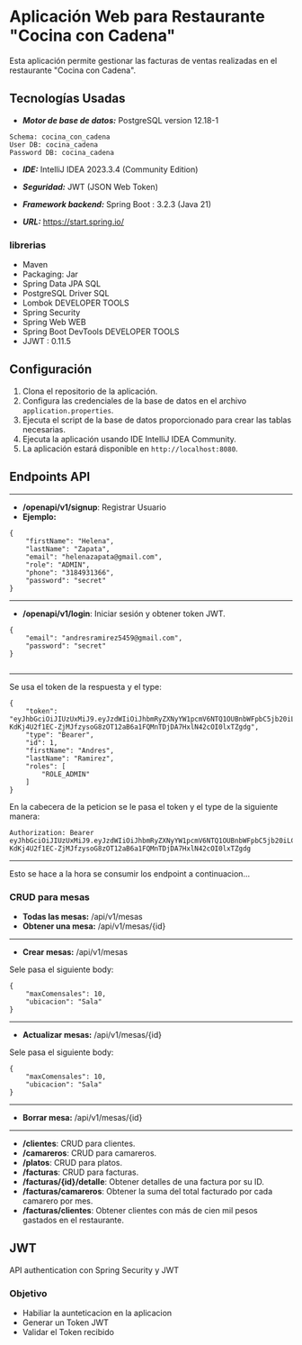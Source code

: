 # Aplicación Web para Restaurante "Cocina con Cadena"

Esta aplicación permite gestionar las facturas de ventas realizadas en el restaurante "Cocina con Cadena".


## Tecnologías Usadas

- ***Motor de base de datos:*** PostgreSQL version 12.18-1
```- ***Nombre DB:*** cocina_cadena
Schema: cocina_con_cadena
User DB: cocina_cadena
Password DB: cocina_cadena
````
- ***IDE:*** IntelliJ IDEA 2023.3.4 (Community Edition)
- ***Seguridad:*** JWT (JSON Web Token)
- ***Framework backend:*** Spring Boot : 3.2.3 (Java 21)

- ***URL:*** https://start.spring.io/

### librerias

- Maven
- Packaging: Jar
- Spring Data JPA SQL
- PostgreSQL Driver SQL
- Lombok DEVELOPER TOOLS
- Spring Security
- Spring Web WEB
- Spring Boot DevTools DEVELOPER TOOLS
- JJWT : 0.11.5

## Configuración

1. Clona el repositorio de la aplicación.
2. Configura las credenciales de la base de datos en el archivo `application.properties`.
3. Ejecuta el script de la base de datos proporcionado para crear las tablas necesarias.
4. Ejecuta la aplicación usando IDE IntelliJ IDEA Community.
5. La aplicación estará disponible en `http://localhost:8080`.

## Endpoints API
___
- **/openapi/v1/signup**: Registrar Usuario
- **Ejemplo:**
```
{
    "firstName": "Helena",
    "lastName": "Zapata",
    "email": "helenazapata@gmail.com",
    "role": "ADMIN",
    "phone": "3184931366",
    "password": "secret"
}
```
___
- **/openapi/v1/login**: Iniciar sesión y obtener token JWT.
```
{
    "email": "andresramirez5459@gmail.com",
    "password": "secret"
}


```
---
Se usa el token de la respuesta y el type:

```
{
    "token": "eyJhbGciOiJIUzUxMiJ9.eyJzdWIiOiJhbmRyZXNyYW1pcmV6NTQ1OUBnbWFpbC5jb20iLCJpYXQiOjE3MTAxMDgxMTEsImV4cCI6MTcxMDEwOTkxMX0.UI2UTDsEYCaZ1u32nzLvPAChI-KdKj4U2f1EC-ZjMJfzysoG8zOT12aB6a1FQMnTDjDA7HxlN42cOI0lxTZgdg",
    "type": "Bearer",
    "id": 1,
    "firstName": "Andres",
    "lastName": "Ramirez",
    "roles": [
        "ROLE_ADMIN"
    ]
}
```
En la cabecera de la peticion se le pasa el token y el type de la siguiente manera:

```
Authorization: Bearer eyJhbGciOiJIUzUxMiJ9.eyJzdWIiOiJhbmRyZXNyYW1pcmV6NTQ1OUBnbWFpbC5jb20iLCJpYXQiOjE3MTAxMDgxMTEsImV4cCI6MTcxMDEwOTkxMX0.UI2UTDsEYCaZ1u32nzLvPAChI-KdKj4U2f1EC-ZjMJfzysoG8zOT12aB6a1FQMnTDjDA7HxlN42cOI0lxTZgdg

```
---
Esto se hace a la hora se consumir los endpoint a continuacion...

### **CRUD para mesas**
- **Todas las mesas:** /api/v1/mesas
- **Obtener una mesa:** /api/v1/mesas/{id}
---
- **Crear mesas:** /api/v1/mesas

Sele pasa el siguiente body:
```
{
    "maxComensales": 10,
    "ubicacion": "Sala"
}
```
---
- **Actualizar mesas:** /api/v1/mesas/{id}

Sele pasa el siguiente body:
```
{
    "maxComensales": 10,
    "ubicacion": "Sala"
}
```
---
- **Borrar mesa:** /api/v1/mesas/{id}

---
- **/clientes**: CRUD para clientes.
- **/camareros**: CRUD para camareros.
- **/platos**: CRUD para platos.
- **/facturas**: CRUD para facturas.
- **/facturas/{id}/detalle**: Obtener detalles de una factura por su ID.
- **/facturas/camareros**: Obtener la suma del total facturado por cada camarero por mes.
- **/facturas/clientes**: Obtener clientes con más de cien mil pesos gastados en el restaurante.

## JWT
API authentication con Spring Security y JWT

### Objetivo

- Habiliar la aunteticacion en la aplicacion
- Generar un Token JWT
- Validar el Token recibido



